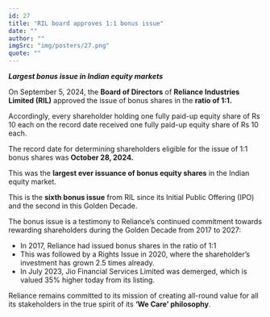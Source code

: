 ```yaml
---
id: 27
title: "RIL board approves 1:1 bonus issue"
date: ""
author: ""
imgSrc: "img/posters/27.png"
quote: ""
---
```





**_Largest bonus issue in Indian equity markets_**

On September 5, 2024, the **Board of Directors** of **Reliance Industries Limited (RIL)** approved the issue of bonus shares in the **ratio of 1:1.**

Accordingly, every shareholder holding one fully paid-up equity share of Rs 10 each on the record date received one fully paid-up equity share of Rs 10 each.

The record date for determining shareholders eligible for the issue of 1:1 bonus shares was **October 28, 2024.**

This was the **largest ever issuance of bonus equity shares** in the Indian equity market.

This is the **sixth bonus issue** from RIL since its Initial Public Offering (IPO) and the second in this Golden Decade.

The bonus issue is a testimony to Reliance’s continued commitment towards rewarding shareholders during the Golden Decade from 2017 to 2027:

- In 2017, Reliance had issued bonus shares in the ratio of 1:1
- This was followed by a Rights Issue in 2020, where the shareholder’s investment has grown 2.5 times already.
- In July 2023, Jio Financial Services Limited was demerged, which is valued 35% higher today from its listing.

Reliance remains committed to its mission of creating all-round value for all its stakeholders in the true spirit of its **‘We Care’ philosophy**.